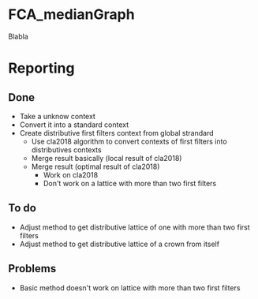 # FCA_medianGraph
Blabla

# Reporting
## Done
* Take a unknow context
* Convert it into a standard context
* Create distributive first filters context from global strandard
  * Use cla2018 algorithm to convert contexts of first filters into distributives contexts
  * Merge result basically (local result of cla2018)
  * Merge result (optimal result of cla2018)
    * Work on cla2018
    * Don't work on a lattice with more than two first filters
## To do
* Adjust method to get distributive lattice of one with more than two first filters
* Adjust method to get distributive lattice of a crown from itself
## Problems
* Basic method doesn't work on lattice with more than two first filters